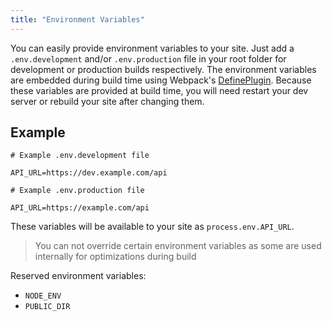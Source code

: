 ```yaml
---
title: "Environment Variables"
---
```


You can easily provide environment variables to your site. Just add a `.env.development` and/or `.env.production` file in your root folder for development or production builds respectively. The environment variables are embedded during build time using Webpack's [DefinePlugin](https://webpack.js.org/plugins/define-plugin/). Because these variables are provided at build time, you will need restart your dev server or rebuild your site after changing them.

## Example

```
# Example .env.development file

API_URL=https://dev.example.com/api
```

```
# Example .env.production file

API_URL=https://example.com/api

```

These variables will be available to your site as `process.env.API_URL`.

> You can not override certain environment variables as some are used internally for optimizations during build

Reserved environment variables:

- `NODE_ENV`
- `PUBLIC_DIR`
